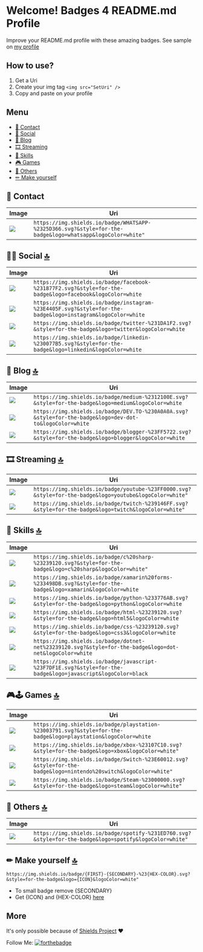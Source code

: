 # Welcome! Badges 4 README.md Profile 

Improve your README.md profile with these amazing badges. See sample on [my profile](https://github.com/alexandresanlim)

## How to use?
1. Get a Uri
2. Create your img tag ``` <img src="SetUri" /> ```
3. Copy and paste on your profile

## Menu
- [📱 Contact](#-contact-)
- [👨 Social](#-social-)
- [📝 Blog](#-blog-)
- [🎞 Streaming](#-streaming-)
- [🚀 Skills](#-skills-)
- [🎮 Games](#-games-)
- [🐸 Others](#-others-)
- [✏ Make yourself](#-make-yourself-)

## 📱 Contact


Image | Uri
------------ | -------------
<img src="https://img.shields.io/badge/WHATSAPP-%2325D366.svg?&style=for-the-badge&logo=whatsapp&logoColor=white" /> | ```https://img.shields.io/badge/WHATSAPP-%2325D366.svg?&style=for-the-badge&logo=whatsapp&logoColor=white" ```


## 👨👩 Social [🔝](#welcome-badges-4-readmemd-profile)

Image | Uri
------------ | -------------
<img src="https://img.shields.io/badge/facebook-%231877F2.svg?&style=for-the-badge&logo=facebook&logoColor=white" /> | ```https://img.shields.io/badge/facebook-%231877F2.svg?&style=for-the-badge&logo=facebook&logoColor=white ```
<img src="https://img.shields.io/badge/instagram-%23E4405F.svg?&style=for-the-badge&logo=instagram&logoColor=white" /> | ``` https://img.shields.io/badge/instagram-%23E4405F.svg?&style=for-the-badge&logo=instagram&logoColor=white ```
<img src="https://img.shields.io/badge/twitter-%231DA1F2.svg?&style=for-the-badge&logo=twitter&logoColor=white" /> | ``` https://img.shields.io/badge/twitter-%231DA1F2.svg?&style=for-the-badge&logo=twitter&logoColor=white ```
<img src="https://img.shields.io/badge/linkedin-%230077B5.svg?&style=for-the-badge&logo=linkedin&logoColor=white" /> | ``` https://img.shields.io/badge/linkedin-%230077B5.svg?&style=for-the-badge&logo=linkedin&logoColor=white ```


## 📝 Blog [🔝](#welcome-badges-4-readmemd-profile)

Image | Uri
------------ | -------------
<img src="https://img.shields.io/badge/medium-%2312100E.svg?&style=for-the-badge&logo=medium&logoColor=white" /> | ``` https://img.shields.io/badge/medium-%2312100E.svg?&style=for-the-badge&logo=medium&logoColor=white ```
<img src="https://img.shields.io/badge/DEV.TO-%230A0A0A.svg?&style=for-the-badge&logo=dev-dot-to&logoColor=white" /> | ``` https://img.shields.io/badge/DEV.TO-%230A0A0A.svg?&style=for-the-badge&logo=dev-dot-to&logoColor=white ```
<img src="https://img.shields.io/badge/blogger-%23FF5722.svg?&style=for-the-badge&logo=blogger&logoColor=white" /> | ``` https://img.shields.io/badge/blogger-%23FF5722.svg?&style=for-the-badge&logo=blogger&logoColor=white ```

## 🎞 Streaming [🔝](#welcome-badges-4-readmemd-profile)

Image | Uri
------------ | -------------
<img src="https://img.shields.io/badge/youtube-%23FF0000.svg?&style=for-the-badge&logo=youtube&logoColor=white" /> | ``` https://img.shields.io/badge/youtube-%23FF0000.svg?&style=for-the-badge&logo=youtube&logoColor=white" ```
<img src="https://img.shields.io/badge/twitch-%239146FF.svg?&style=for-the-badge&logo=twitch&logoColor=white" /> | ``` https://img.shields.io/badge/twitch-%239146FF.svg?&style=for-the-badge&logo=twitch&logoColor=white" ```


## 🚀 Skills [🔝](#welcome-badges-4-readmemd-profile)

Image | Uri
------------ | -------------
<img src="https://img.shields.io/badge/c%20sharp-%23239120.svg?&style=for-the-badge&logo=c%20sharp&logoColor=white" /> | ``` https://img.shields.io/badge/c%20sharp-%23239120.svg?&style=for-the-badge&logo=c%20sharp&logoColor=white" ```
<img src="https://img.shields.io/badge/xamarin%20forms-%233498DB.svg?&style=for-the-badge&logo=xamarin&logoColor=white" /> | ``` https://img.shields.io/badge/xamarin%20forms-%233498DB.svg?&style=for-the-badge&logo=xamarin&logoColor=white ```
<img src="https://img.shields.io/badge/python-%233776AB.svg?&style=for-the-badge&logo=python&logoColor=white" /> | ``` https://img.shields.io/badge/python-%233776AB.svg?&style=for-the-badge&logo=python&logoColor=white ```
<img src="https://img.shields.io/badge/html-%23239120.svg?&style=for-the-badge&logo=html5&logoColor=white" /> | ``` https://img.shields.io/badge/html-%23239120.svg?&style=for-the-badge&logo=html5&logoColor=white ```
<img src="https://img.shields.io/badge/css-%23239120.svg?&style=for-the-badge&logo=css3&logoColor=white" /> | ``` https://img.shields.io/badge/css-%23239120.svg?&style=for-the-badge&logo=css3&logoColor=white ```
<img src="https://img.shields.io/badge/dotnet-net%23239120.svg?&style=for-the-badge&logo=dot-net&logoColor=white" /> | ``` https://img.shields.io/badge/dotnet-net%23239120.svg?&style=for-the-badge&logo=dot-net&logoColor=white ```
<img src="https://img.shields.io/badge/javascript-%23F7DF1E.svg?&style=for-the-badge&logo=javascript&logoColor=black" /> | ``` https://img.shields.io/badge/javascript-%23F7DF1E.svg?&style=for-the-badge&logo=javascript&logoColor=black ```




## 🎮🕹 Games [🔝](#welcome-badges-4-readmemd-profile)


Image | Uri
------------ | -------------
<img src="https://img.shields.io/badge/playstation-%23003791.svg?&style=for-the-badge&logo=playstation&logoColor=white" /> | ``` https://img.shields.io/badge/playstation-%23003791.svg?&style=for-the-badge&logo=playstation&logoColor=white ```
<img src="https://img.shields.io/badge/xbox-%23107C10.svg?&style=for-the-badge&logo=xbox&logoColor=white" /> | ``` https://img.shields.io/badge/xbox-%23107C10.svg?&style=for-the-badge&logo=xbox&logoColor=white" ```
<img src="https://img.shields.io/badge/Switch-%23E60012.svg?&style=for-the-badge&logo=nintendo%20switch&logoColor=white" /> | ``` https://img.shields.io/badge/Switch-%23E60012.svg?&style=for-the-badge&logo=nintendo%20switch&logoColor=white" ```
<img src="https://img.shields.io/badge/Steam-%23000000.svg?&style=for-the-badge&logo=steam&logoColor=white" /> | ``` https://img.shields.io/badge/Steam-%23000000.svg?&style=for-the-badge&logo=steam&logoColor=white" ```

## 🐸 Others [🔝](#welcome-badges-4-readmemd-profile)

Image | Uri
------------ | -------------
<img src="https://img.shields.io/badge/spotify-%231ED760.svg?&style=for-the-badge&logo=spotify&logoColor=white" /> | ``` https://img.shields.io/badge/spotify-%231ED760.svg?&style=for-the-badge&logo=spotify&logoColor=white" ```

## ✏ Make yourself [🔝](#welcome-badges-4-readmemd-profile)

```
https://img.shields.io/badge/{FIRST}-{SECONDARY}-%23{HEX-COLOR}.svg?&style=for-the-badge&logo={ICON}&logoColor=white"
```

- To small badge remove {SECONDARY}
- Get {ICON} and {HEX-COLOR} [here](https://simpleicons.org/)


## More

It's only possible because of [Shields Project](https://github.com/badges/shields) ❤

Follow Me:
[![forthebadge](https://img.shields.io/github/followers/alexandresanlim?label=GitHub&style=social)](https://github.com/alexandresanlim)

